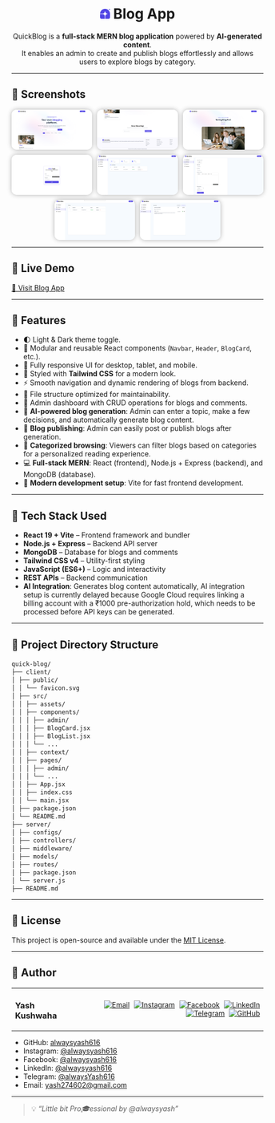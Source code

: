 <h1 align="center">
  <img src="./client/public/favicon.svg" alt="Favicon" height="20" />
  Blog App
</h1>

<p align="center">
QuickBlog is a <strong>full-stack MERN blog application</strong> powered by <strong>AI-generated content</strong>.<br>
It enables an admin to create and publish blogs effortlessly and allows users to explore blogs by category.
</p>

---

## 📸 Screenshots

<div align="center" style="display: flex; flex-wrap: wrap; gap: 10px; justify-content: center;">
  <img src="./screenshots/screenshot-1.png" alt="Blog Dashboard 1" style="max-width: 32%; border-radius: 10px; box-shadow: 0 0 10px rgba(0,0,0,0.3);" />
  <img src="./screenshots/screenshot-2.png" alt="Blog Dashboard 2" style="max-width: 32%; border-radius: 10px; box-shadow: 0 0 10px rgba(0,0,0,0.3);" />
  <img src="./screenshots/screenshot-3.png" alt="Blog Dashboard 3" style="max-width: 32%; border-radius: 10px; box-shadow: 0 0 10px rgba(0,0,0,0.3);" />
  <img src="./screenshots/screenshot-4.png" alt="Blog Dashboard 4" style="max-width: 32%; border-radius: 10px; box-shadow: 0 0 10px rgba(0,0,0,0.3);" />
  <img src="./screenshots/screenshot-5.png" alt="Blog Dashboard 5" style="max-width: 32%; border-radius: 10px; box-shadow: 0 0 10px rgba(0,0,0,0.3);" />
  <img src="./screenshots/screenshot-6.png" alt="Blog Dashboard 6" style="max-width: 32%; border-radius: 10px; box-shadow: 0 0 10px rgba(0,0,0,0.3);" />
  <img src="./screenshots/screenshot-7.png" alt="Blog Dashboard 7" style="max-width: 32%; border-radius: 10px; box-shadow: 0 0 10px rgba(0,0,0,0.3);" />
  <img src="./screenshots/screenshot-8.png" alt="Blog Dashboard 8" style="max-width: 32%; border-radius: 10px; box-shadow: 0 0 10px rgba(0,0,0,0.3);" />
</div>

---

## 🔗 Live Demo

[🚀 Visit Blog App](https://quick-blog-ebon.vercel.app/)

---

## 🚀 Features

- 🌓 Light & Dark theme toggle.  
- 🧩 Modular and reusable React components (`Navbar`, `Header`, `BlogCard`, etc.).  
- 📱 Fully responsive UI for desktop, tablet, and mobile.  
- 🎨 Styled with **Tailwind CSS** for a modern look.  
- ⚡ Smooth navigation and dynamic rendering of blogs from backend.  
- 📂 File structure optimized for maintainability.  
- 🔐 Admin dashboard with CRUD operations for blogs and comments.  
- 🤖 **AI-powered blog generation**: Admin can enter a topic, make a few decisions, and automatically generate blog content.  
- 📝 **Blog publishing**: Admin can easily post or publish blogs after generation.  
- 📂 **Categorized browsing**: Viewers can filter blogs based on categories for a personalized reading experience.  
- 💻 **Full-stack MERN**: React (frontend), Node.js + Express (backend), and MongoDB (database).  
- 🚀 **Modern development setup**: Vite for fast frontend development.

---

## 🧰 Tech Stack Used

- **React 19 + Vite** – Frontend framework and bundler  
- **Node.js + Express** – Backend API server  
- **MongoDB** – Database for blogs and comments  
- **Tailwind CSS v4** – Utility-first styling  
- **JavaScript (ES6+)** – Logic and interactivity  
- **REST APIs** – Backend communication  
- **AI Integration**: Generates blog content automatically, AI integration setup is currently delayed because Google Cloud requires linking a billing account with a ₹1000 pre-authorization hold, which needs to be processed before API keys can be generated.

---

## 📂 Project Directory Structure

```
quick-blog/
├── client/
│ ├── public/
│ │ └── favicon.svg
│ ├── src/
│ │ ├── assets/
│ │ ├── components/
│ │ │ ├── admin/
│ │ │ ├── BlogCard.jsx
│ │ │ ├── BlogList.jsx
│ │ │ └── ...
│ │ ├── context/
│ │ ├── pages/
│ │ │ ├── admin/
│ │ │ └── ...
│ │ ├── App.jsx
│ │ ├── index.css
│ │ └── main.jsx
│ ├── package.json
│ └── README.md
├── server/
│ ├── configs/
│ ├── controllers/
│ ├── middleware/
│ ├── models/
│ ├── routes/
│ ├── package.json
│ └── server.js
├── README.md
```


---

## 📄 License

This project is open-source and available under the [MIT License](LICENSE).

---

## 👤 Author

<table width="100%">
  <tr>
    <td align="left">
      <h3>Yash Kushwaha</h3>
    </td>
    <td align="right">
      <a href="mailto:yash274602@gmail.com"><img src="https://cdn-icons-png.flaticon.com/512/7286/7286142.png" width="30px" alt="Email" style="margin-left:5px"/></a>
      <a href="https://www.instagram.com/alwaysyash616"><img src="https://cdn-icons-png.flaticon.com/256/3670/3670125.png" width="30px" alt="Instagram" style="margin-left:5px"/></a>
      <a href="https://www.facebook.com/alwaysyash616"><img src="https://cdn-icons-png.flaticon.com/256/733/733547.png" width="30px" alt="Facebook" style="margin-left:5px"/></a>
      <a href="https://www.linkedin.com/in/alwaysyash"><img src="https://cdn-icons-png.flaticon.com/512/2504/2504923.png" width="30px" alt="LinkedIn" style="margin-left:5px"/></a>
      <a href="https://t.me/alwaysYash616"><img src="https://cdn-icons-png.flaticon.com/512/2111/2111646.png" width="30px" alt="Telegram" style="margin-left:5px"/></a>
      <a href="https://github.com/alwaysyash616"><img src="https://cdn-icons-png.flaticon.com/512/25/25657.png" width="30px" alt="GitHub" style="margin-left:5px"/></a>
    </td>
  </tr>
</table>

- GitHub: [alwaysyash616](https://github.com/zoom169speedster)  
- Instagram: [@alwaysyash616](https://www.instagram.com/alwaysyash616)  
- Facebook: [@alwaysyash616](https://www.facebook.com/alwaysyash616)  
- LinkedIn: [@alwaysyash616](https://www.linkedin.com/in/alwaysyash)  
- Telegram: [@alwaysYash616](https://t.me/alwaysYash616)  
- Email: yash274602@gmail.com  

---

> 💡 _“Little bit Pro🎓essional by @alwaysyash”_
